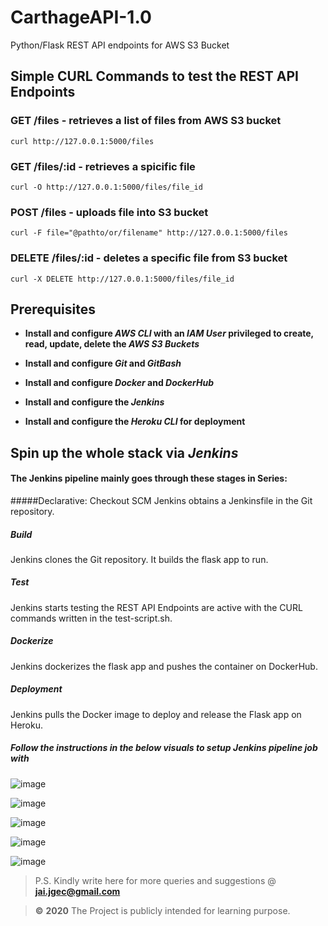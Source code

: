 # CarthageAPI-1.0
Python/Flask REST API endpoints for AWS S3 Bucket 


## Simple CURL Commands to test the REST API Endpoints

### GET /files - retrieves a list of files from AWS S3 bucket

`curl http://127.0.0.1:5000/files`

### GET /files/:id - retrieves a spicific file

`curl -O http://127.0.0.1:5000/files/file_id`

### POST /files - uploads file into S3 bucket

`curl -F file="@pathto/or/filename" http://127.0.0.1:5000/files`

### DELETE /files/:id - deletes a specific file from S3 bucket

`curl -X DELETE http://127.0.0.1:5000/files/file_id`


## Prerequisites

- **Install and configure _AWS CLI_ with an _IAM User_ privileged to create, read, update, delete the _AWS S3 Buckets_**

- **Install and configure _Git_ and _GitBash_**

- **Install and configure _Docker_ and _DockerHub_**

- **Install and configure the _Jenkins_**

- **Install and configure the _Heroku CLI_ for deployment**


## Spin up the whole stack via _Jenkins_

#### The Jenkins pipeline mainly goes through these stages in Series: 

#####Declarative: Checkout SCM
Jenkins obtains a Jenkinsfile in the Git repository.

##### Build
Jenkins clones the Git repository. It builds the flask app to run.

##### Test
Jenkins starts testing the REST API Endpoints are active with the CURL commands written in the test-script.sh.

##### Dockerize
Jenkins dockerizes the flask app and pushes the container on DockerHub.

##### Deployment
Jenkins pulls the Docker image to deploy and release the Flask app on Heroku.


##### Follow the instructions in the below visuals to setup Jenkins pipeline job with 

![image](https://drive.google.com/uc?export=view&id=17_QTdZ-zSHCBCe2zh6EYA_gFDtn_MykX)

![image](https://drive.google.com/uc?export=view&id=1XgNty-K12Im2Y7EHW14sypUpmgsJSn-L)

![image](https://drive.google.com/uc?export=view&id=1vZZ-XlQaSbonViuMu4lB5xUnXxEk3VxY)

![image](https://drive.google.com/uc?export=view&id=191RwT7QO0EoO-AdpvYrbgrmPsXfIvg4n)

![image](https://drive.google.com/uc?export=view&id=1Azr__mYl3gKIJ1SQDJp0bK0Kz4iIMzYB)


> P.S. Kindly write here for more queries and suggestions @ **jai.jgec@gmail.com**

> **©** **2020** The Project is publicly intended for learning purpose.
